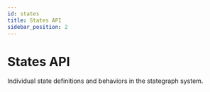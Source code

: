 ```yaml
---
id: states
title: States API
sidebar_position: 2
---
```


# States API

Individual state definitions and behaviors in the stategraph system. 